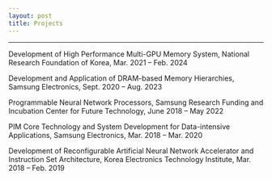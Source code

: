 ```yaml
---
layout: post
title: Projects
---
```


-----
Development of High Performance Multi-GPU Memory System, National Research Foundation of Korea, Mar. 2021 <span>&ndash;</span>
 Feb. 2024

Development and Application of DRAM-based Memory Hierarchies, Samsung Electronics, Sept. 2020 <span>&ndash;</span>
 Aug. 2023

Programmable Neural Network Processors, Samsung Research Funding and Incubation Center for Future Technology, June 2018 <span>&ndash;</span>
 May 2022

PIM Core Technology and System Development for Data-intensive Applications, Samsung Electronics, Mar. 2018 <span>&ndash;</span>
 Mar. 2020

Development of Reconfigurable Artificial Neural Network Accelerator and Instruction Set Architecture, Korea Electronics Technology Institute, Mar. 2018 <span>&ndash;</span>
 Feb. 2019